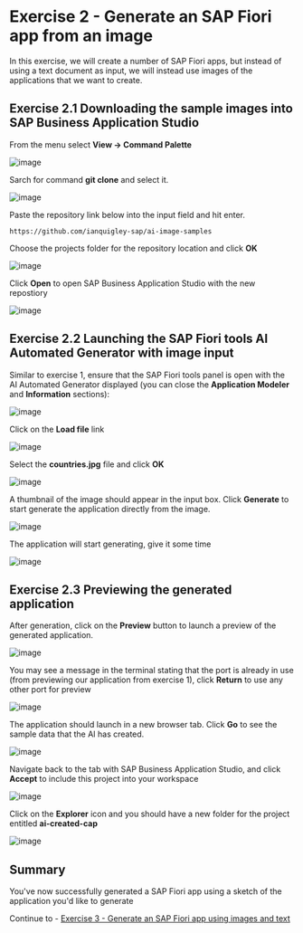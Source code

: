 #  Exercise 2 - Generate an SAP Fiori app from an image

In this exercise, we will create a number of SAP Fiori apps, but instead of using a text document as input, we will instead use images of the applications that we want to create.

## Exercise 2.1 Downloading the sample images into SAP Business Application Studio

From the menu select **View -> Command Palette**

![image](ex2img1.png)

Sarch for command **git clone** and select it.

![image](ex2img2.png)

Paste the repository link below into the input field and hit enter.

```
https://github.com/ianquigley-sap/ai-image-samples
```

Choose the projects folder for the repository location and click **OK**

![image](ex2img3.png)

Click **Open** to open SAP Business Application Studio with the new repostiory

![image](ex2img4.png)


## Exercise 2.2 Launching the SAP Fiori tools AI Automated Generator with image input

Similar to exercise 1, ensure that the SAP Fiori tools panel is open with the AI Automated Generator displayed (you can close the **Application Modeler** and **Information** sections):

![image](ex2img5.png)

Click on the **Load file** link

![image](ex2img6.png)

Select the **countries.jpg** file and click **OK**

![image](ex2img72.png)

A thumbnail of the image should appear in the input box.  Click **Generate** to start generate the application directly from the image.

![image](ex2img8.png)

The application will start generating, give it some time

![image](ex2img9.png)

## Exercise 2.3 Previewing the generated application

After generation, click on the **Preview** button to launch a preview of the generated application.  

![image](ex2img10.png)

You may see a message in the terminal stating that the port is already in use (from previewing our application from exercise 1), click **Return** to use any other port for preview

![image](ex2img11.png)

The application should launch in a new browser tab. Click **Go** to see the sample data that the AI has created.

![image](ex2img12.png)

Navigate back to the tab with SAP Business Application Studio, and click **Accept** to include this project into your workspace

![image](ex2img13.png)

Click on the **Explorer** icon and you should have a new folder for the project entitled **ai-created-cap**

![image](ex2img14.png)

## Summary

You've now successfully generated a SAP Fiori app using a sketch of the application you'd like to generate

Continue to - [Exercise 3 - Generate an SAP Fiori app using images and text](../ex3/README.md)
